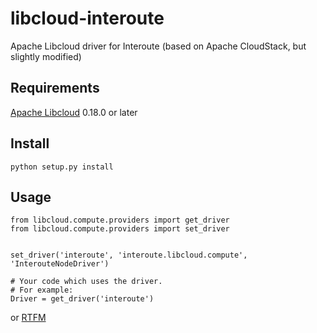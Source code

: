 # libcloud-interoute
Apache Libcloud driver for Interoute (based on Apache CloudStack, but slightly modified)

## Requirements

[Apache Libcloud](https://github.com/apache/libcloud/) 0.18.0 or later

## Install
```
python setup.py install
```

## Usage

```
from libcloud.compute.providers import get_driver
from libcloud.compute.providers import set_driver


set_driver('interoute', 'interoute.libcloud.compute', 'InterouteNodeDriver')

# Your code which uses the driver.
# For example:
Driver = get_driver('interoute')
```
or [RTFM](https://libcloud.readthedocs.org/en/latest/other/registering-a-third-party-driver.html)
